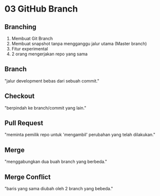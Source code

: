# 03 GitHub Branch

## Branching

1. Membuat Git Branch
1. Membuat snapshot tanpa mengganggu jalur utama (Master branch)
1. Fitur experimental
1. 2 orang mengerjakan repo yang sama

## Branch

"jalur development bebas dari sebuah commit."

## Checkout

"berpindah ke branch/commit yang lain."

## Pull Request

"meminta pemilik repo untuk 'mengambil' perubahan yang telah dilakukan."

## Merge

"menggabungkan dua buah branch yang berbeda."

## Merge Conflict

"baris yang sama diubah oleh 2 branch yang bebeda."
